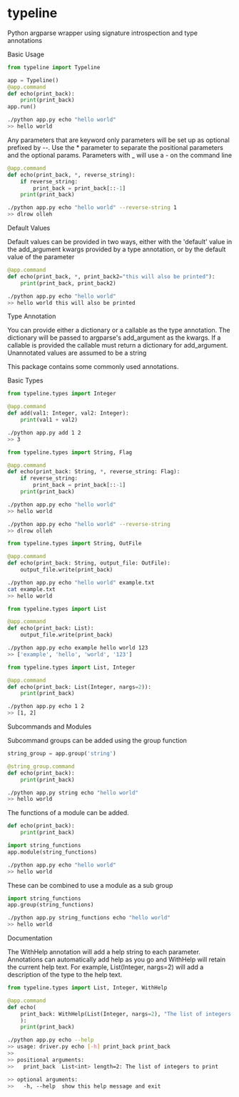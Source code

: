 # typeline
Python argparse wrapper using signature introspection and type annotations


Basic Usage

```python
from typeline import Typeline

app = Typeline()
@app.command
def echo(print_back):
    print(print_back)
app.run()
```

```bash
./python app.py echo "hello world"
>> hello world
```

Any parameters that are keyword only parameters will be set up as optional prefixed by --. Use the * parameter to separate the positional parameters and the optional params. Parameters with _ will use a - on the command line

```python
@app.command
def echo(print_back, *, reverse_string):
    if reverse_string:
        print_back = print_back[::-1]
    print(print_back)
```

```bash
./python app.py echo "hello world" --reverse-string 1
>> dlrow olleh
```

Default Values

Default values can be provided in two ways, either with the 'default' value in the add_argument kwargs provided by a type annotation, or by the default value of the parameter

```python
@app.command
def echo(print_back, *, print_back2="this will also be printed"):
    print(print_back, print_back2)
```

```bash
./python app.py echo "hello world"
>> hello world this will also be printed
```

Type Annotation

You can provide either a dictionary or a callable as the type annotation.
The dictionary will be passed to argparse's add_argument as the kwargs.
If a callable is provided the callable must return a dictionary for add_argument. Unannotated values are assumed to be a string

This package contains some commonly used annotations.

Basic Types

```python
from typeline.types import Integer

@app.command
def add(val1: Integer, val2: Integer):
    print(val1 + val2)
```

```bash
./python app.py add 1 2
>> 3
```

```python
from typeline.types import String, Flag

@app.command
def echo(print_back: String, *, reverse_string: Flag):
    if reverse_string:
        print_back = print_back[::-1]
    print(print_back)
```

```bash
./python app.py echo "hello world"
>> hello world

./python app.py echo "hello world" --reverse-string
>> dlrow olleh
```

```python
from typeline.types import String, OutFile

@app.command
def echo(print_back: String, output_file: OutFile):
    output_file.write(print_back)
```

```bash
./python app.py echo "hello world" example.txt
cat example.txt
>> hello world
```


```python
from typeline.types import List

@app.command
def echo(print_back: List):
    output_file.write(print_back)
```

```bash
./python app.py echo example hello world 123
>> ['example', 'hello', 'world', '123']
```

```python
from typeline.types import List, Integer

@app.command
def echo(print_back: List(Integer, nargs=2)):
    print(print_back)
```

```bash
./python app.py echo 1 2
>> [1, 2]
```

Subcommands and Modules

Subcommand groups can be added using the group function

```python
string_group = app.group('string')

@string_group.command
def echo(print_back):
    print(print_back)
```

```bash
./python app.py string echo "hello world"
>> hello world
```

The functions of a module can be added.

```python string_functions.py
def echo(print_back):
    print(print_back)
```

```python
import string_functions
app.module(string_functions)
```

```bash
./python app.py echo "hello world"
>> hello world
```

These can be combined to use a module as a sub group

```python
import string_functions
app.group(string_functions)
```

```bash
./python app.py string_functions echo "hello world"
>> hello world
```


Documentation

The WithHelp annotation will add a help string to each parameter. Annotations can automatically add help as you go and WithHelp will retain the current help text. For example, List(Integer, nargs=2) will add a description of the type to the help text.


```python
from typeline.types import List, Integer, WithHelp

@app.command
def echo(
    print_back: WithHelp(List(Integer, nargs=2), "The list of integers to print")
    ):
    print(print_back)
```

```bash
./python app.py echo --help
>> usage: driver.py echo [-h] print_back print_back
>>
>> positional arguments:
>>   print_back  List<int> length=2: The list of integers to print

>> optional arguments:
>>   -h, --help  show this help message and exit
```
